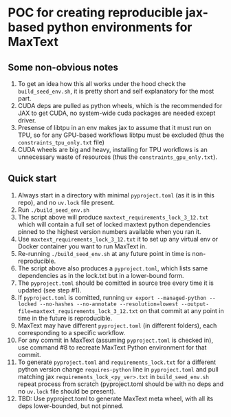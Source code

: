 # POC for creating reproducible jax-based python environments for MaxText

## Some non-obvious notes
1. To get an idea how this all works under the hood check the `build_seed_env.sh`, it is pretty short and self explanatory for the most part.
2. CUDA deps are pulled as python wheels, which is the recommended for JAX to get CUDA, no system-wide cuda packages are needed except driver.
3. Presense of libtpu in an env makes jax to assume that it  must run on TPU, so for any GPU-based workflows libtpu must be excluded (thus the `constraints_tpu_only.txt` file)
4. CUDA wheels are big and heavy, installing for TPU workflows is an unnecessary waste of resources (thus the `constraints_gpu_only.txt`). 


## Quick start
1. Always start in a directory with minimal `pyproject.toml` (as it is in this repo), and no `uv.lock` file present.
2. Run `./build_seed_env.sh`
3. The script above will produce `maxtext_requirements_lock_3_12.txt` which will contain a full set of locked maxtext python dependencies pinned to the highest version numbers available when you ran it. 
4. Use `maxtext_requirements_lock_3_12.txt` it to set up any virtual env or Docker container you want to run MaxText in.
5. Re-running `./build_seed_env.sh` at any future point in time is non-reproducible.
6. The script above also produces a `pyproject.toml`, which lists same dependencies as in the lock.txt but in a lower-bound form.
7. The `pyproject.toml` should be comitted in source tree every time it is updated (see step #1).
8. If `pyproject.toml` is comitted, running `uv export --managed-python --locked --no-hashes --no-annotate --resolution=lowest --output-file=maxtext_requirements_lock_3_12.txt` on that commit at any point in time in the future is reproducible.
9. MaxText may have different `pyproject.toml` (in different folders), each corresponding to a specific workflow.
10. For any commit in MaxText (assuming `pyproject.toml` is checked in), use command #8 to recreate MaxText Python environment for that commit. 
11. To generate `pyproject.toml` and `requirements_lock.txt` for a different python version change `requires-python` line in `pyproject.toml` and pull matching jax `requirements_lock_<py_ver>.txt` in `build_seed_env.sh` repeat process from scratch (pyproject.toml should be with no deps and no `uv.lock` file should be present).
12. TBD: Use pyproject.toml to generate MaxText meta wheel, with all its deps lower-bounded, but not pinned.
